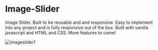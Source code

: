 # Image-Slider
Image Slider. Built to be reusable and and responsive. Easy to implement into any project and is fully responsive out of the box. Built with vanilla javascript and HTML and CSS. More features to come!

![imageslider1](https://user-images.githubusercontent.com/41505038/51430025-57b3e400-1bd2-11e9-807d-410c841113e2.gif)
